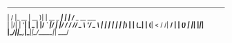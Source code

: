 
  __  __        ____  _            _     _____              
 |  \/  |_ __  | __ )| | __ _  ___| | __|__  /___ _ __ ___  
 | |\/| | '__| |  _ \| |/ _` |/ __| |/ /  / // _ \ '__/ _ \ 
 | |  | | |    | |_) | | (_| | (__|   <  / /|  __/ | | (_) |
 |_|  |_|_|    |____/|_|\__,_|\___|_|\_\/____\___|_|  \___/ 
                                                            
